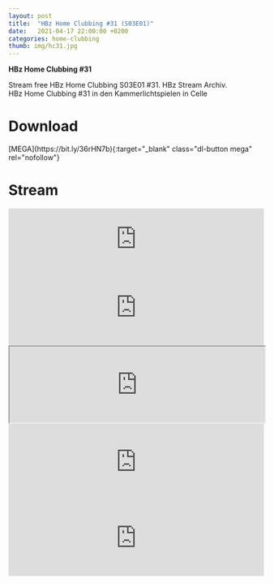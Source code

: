 ```yaml
---
layout: post
title:  "HBz Home Clubbing #31 (S03E01)"
date:   2021-04-17 22:00:00 +0200
categories: home-clubbing
thumb: img/hc31.jpg
---
```

<b>HBz Home Clubbing #31</b>
<p>
Stream free HBz Home Clubbing S03E01 #31. HBz Stream Archiv.<br>
HBz Home Clubbing #31 in den Kammerlichtspielen in Celle
</p>

<h1>Download</h1>
[MEGA](https://bit.ly/36rHN7b){:target="_blank" class="dl-button mega" rel="nofollow"}

<h1>Stream</h1>
<iframe width="100%" height="120" src="https://www.mixcloud.com/widget/iframe/?hide_cover=1&feed=%2FHBz_Archive%2F17042021-hbz-home-clubbing-s03e01-hc31%2F" frameborder="0" ></iframe>

<iframe scrolling="no" id="hearthis_at_track_5861332" width="100%" height="150" src="https://app.hearthis.at/embed/5861332/transparent_black/?hcolor=&color=&style=2&block_size=2&block_space=1&background=1&waveform=0&cover=0&autoplay=0&css=" frameborder="0" allowtransparency allow="autoplay"><p>Listen to <a href="https://hearthis.at/hbzarchive/hc31/" target="_blank">HBz Home Clubbing #31 (S03E01)</a> <span>by</span><a href="https://hearthis.at/hbzarchive/" target="_blank" >HBz_Archive</a> <span>on</span> <a href="https://hearthis.at/" target="_blank">hearthis.at</a></p></iframe>

<iframe id="lbry-iframe" width="100%" height="auto" src="https://odysee.com/$/embed/hc31/722bd491a65b64b6feed5098d55230c020c3e437?r=DgzV1r6o8wsmEEG4g96yVhvmv6p27qo2" allowfullscreen></iframe>

<iframe src="https://vivo.sx/embed/33788e1efb" width="100%" height="auto" scrolling="no" frameborder="0" allowfullscreen></iframe>

<iframe src="https://voe.sx/e/onvpl3ajoxqv" width="100%" height="auto" scrolling="no" frameborder="0" allowfullscreen></iframe>
